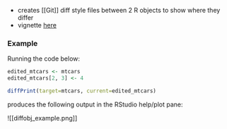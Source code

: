 - creates [[Git]] diff style files between 2 R objects to show where they differ
- vignette [here](https://cran.r-project.org/web/packages/diffobj/vignettes/diffobj.html)

### Example

Running the code below:

```R
edited_mtcars <- mtcars
edited_mtcars[2, 3] <- 4

diffPrint(target=mtcars, current=edited_mtcars)
```

produces the following output in the RStudio help/plot pane:

![[diffobj_example.png]]